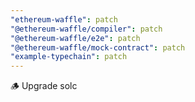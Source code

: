 ```yaml
---
"ethereum-waffle": patch
"@ethereum-waffle/compiler": patch
"@ethereum-waffle/e2e": patch
"@ethereum-waffle/mock-contract": patch
"example-typechain": patch
---
```


🪵 Upgrade solc
